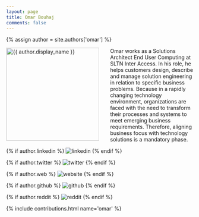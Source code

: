 ```yaml
---
layout: page
title: Omar Bouhaj
comments: false
---
```

{% assign author = site.authors['omar'] %}

<img style="float: left; width: 250px; margin-right: 30px;" src="{{ site.url }}{{ author.picture | relative_url }}" alt="{{ author.display_name }}">Omar works as a Solutions Architect End User Computing at SLTN Inter Access. In his role, he helps customers design, describe and manage solution engineering in relation to specific business problems. Because in a rapidly changing technology environment, organizations are faced with the need to transform their processes and systems to meet emerging business requirements. Therefore, aligning business focus with technology solutions is a mandatory phase.

<div class="social-button-member">
{% if author.linkedin %}
<a style="text-decoration: none;" href="{{author.linkedin}}" target="_blank"><img class="author-box-socials-icon" src="{{ site.baseurl }}/assets/images/social/027-linkedin.png" alt="linkedin"></a>
{% endif %}

{% if author.twitter %}
<a style="text-decoration: none;" href="{{author.twitter}}" target="_blank"><img class="author-box-socials-icon" src="{{ site.baseurl }}/assets/images/social/008-twitter.png" alt="twitter"></a>
{% endif %}

{% if author.web %}
<a style="text-decoration: none;" href="{{author.web}}" target="_blank"><img class="author-box-socials-icon" src="{{ site.baseurl }}/assets/images/social/030-html-5.png" alt="website"></a>
{% endif %}

{% if author.github %}
<a style="text-decoration: none;" href="{{author.github}}" target="_blank"><img class="author-box-socials-icon" src="{{ site.baseurl }}/assets/images/social/050-github.png" alt="github"></a>
{% endif %}

{% if author.reddit %}
<a style="text-decoration: none;" href="{{author.reddit}}" target="_blank"><img class="author-box-socials-icon" src="{{ site.baseurl }}/assets/images/social/018-reddit.png" alt="reddit"></a>
{% endif %}
</div>

{% include contributions.html name='omar' %}
